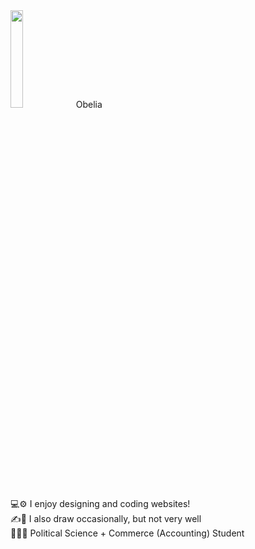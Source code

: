 <img src="https://i.pinimg.com/564x/45/63/ae/4563aecf007abf10f3f29d0e91d47270.jpg" style="height:20%;width:20%;">
Obelia<br>
💻⚙️ I enjoy designing and coding websites! <br>
✍️🧸 I also draw occasionally, but not very well <br>
📖👩‍🎓 Political Science + Commerce (Accounting) Student <br>
